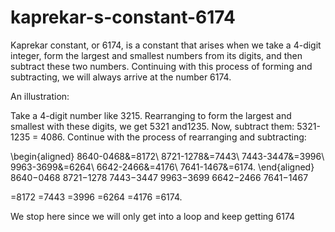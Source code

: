 # kaprekar-s-constant-6174
Kaprekar constant, or 6174, is a constant that arises when we take a 4-digit integer, form the largest and smallest numbers from its digits, and then subtract these two numbers. Continuing with this process of forming and subtracting, we will always arrive at the number 6174.

An illustration:

Take a 4-digit number like 3215. Rearranging to form the largest and smallest with these digits, we get 5321 and1235. Now, subtract them: 5321-1235 = 4086. Continue with the process of rearranging and subtracting:

\begin{aligned} 8640-0468&=8172\\ 8721-1278&=7443\\ 7443-3447&=3996\\ 9963-3699&=6264\\ 6642-2466&=4176\\ 7641-1467&=6174. \end{aligned}
8640−0468
8721−1278
7443−3447
9963−3699
6642−2466
7641−1467
​	
  
=8172
=7443
=3996
=6264
=4176
=6174.
​	
 

We stop here since we will only get into a loop and keep getting 6174
